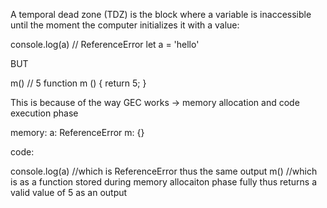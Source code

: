 A temporal dead zone (TDZ) is the block where a variable is inaccessible until the moment the computer initializes it with a value:

console.log(a) // ReferenceError
let a = 'hello'

BUT

m() // 5
function m () {
    return 5;
}

This is because of the way GEC works -> memory allocation and code execution phase

memory: 
a: ReferenceError
m: {}

code: 

console.log(a) //which is ReferenceError thus the same output
m() //which is as a function stored during memory allocaiton phase fully thus returns a valid value of 5 as an output